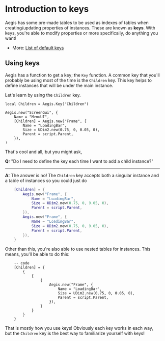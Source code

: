 # Introduction to keys

Aegis has some pre-made tables to be used as indexes of tables when creating/updating properties of instances. These are known as **keys**. With keys, you're able to modify properties or more specifically, do anything you want!

- More: [List of default keys](/api/keys/#list-of-default-keys)

## Using keys

Aegis has a function to get a key; the `Key` function. A common key that you'll probably be using most of the time is the `Children` key. This key helps to define instances that will be under the main instance.

Let's learn by using the `Children` key.

```lua{5}
local Children = Aegis.Key("Children")

Aegis.new("ScreenGui", {
	Name = "MenuUI",
	[Children] = Aegis.new("Frame", {
		Name = "LoadingBar",
		Size = UDim2.new(0.75, 0, 0.05, 0),
		Parent = script.Parent,
	}),
)
```

That's cool and all, but you might ask,

**Q:** "Do I need to define the key each time I want to add a child instance?"

---

**A:** The answer is no! The `Children` key accepts both a singular instance and a table of instances so you could just do

```lua
	[Children] = {
		Aegis.new("Frame", {
			Name = "LoadingBar",
			Size = UDim2.new(0.75, 0, 0.05, 0),
			Parent = script.Parent,
		}),
		Aegis.new("Frame", {
			Name = "LoadingBar",
			Size = UDim2.new(0.75, 0, 0.05, 0),
			Parent = script.Parent,
		}),
	}
```

Other than this, you're also able to use nested tables for instances. This means, you'll be able to do this:

```lua{6-10}
	-- code
	[Children] = {
		{
			{
				{
					Aegis.new("Frame", {
						Name = "LoadingBar",
						Size = UDim2.new(0.75, 0, 0.05, 0),
						Parent = script.Parent,
					}),
				}
			}
		}
	}
```

That is mostly how you use keys! Obviously each key works in each way, but the `Children` key is the best way to familiarize yourself with keys!
